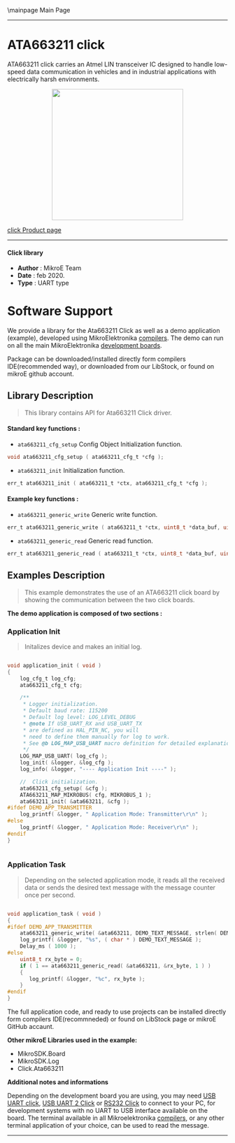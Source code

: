 \mainpage Main Page

---
# ATA663211 click

ATA663211 click carries an Atmel LIN transceiver IC designed to handle low-speed data communication in vehicles and in industrial applications with electrically harsh environments. 

<p align="center">
  <img src="https://download.mikroe.com/images/click_for_ide/ata663211_click.png" height=300px>
</p>

[click Product page](https://www.mikroe.com/ata663211-click)

---


#### Click library 

- **Author**        : MikroE Team
- **Date**          : feb 2020.
- **Type**          : UART type


# Software Support

We provide a library for the Ata663211 Click 
as well as a demo application (example), developed using MikroElektronika 
[compilers](https://shop.mikroe.com/compilers). 
The demo can run on all the main MikroElektronika [development boards](https://shop.mikroe.com/development-boards).

Package can be downloaded/installed directly form compilers IDE(recommended way), or downloaded from our LibStock, or found on mikroE github account. 

## Library Description

> This library contains API for Ata663211 Click driver.

#### Standard key functions :

- `ata663211_cfg_setup` Config Object Initialization function.
```c
void ata663211_cfg_setup ( ata663211_cfg_t *cfg );
```
 
- `ata663211_init` Initialization function.
```c
err_t ata663211_init ( ata663211_t *ctx, ata663211_cfg_t *cfg );
```

#### Example key functions :

- `ata663211_generic_write` Generic write function.
```c
err_t ata663211_generic_write ( ata663211_t *ctx, uint8_t *data_buf, uint16_t len );
```

- `ata663211_generic_read` Generic read function.
```c
err_t ata663211_generic_read ( ata663211_t *ctx, uint8_t *data_buf, uint16_t len );
```

## Examples Description
 
> This example demonstrates the use of an ATA663211 click board by showing the communication between the two click boards.

**The demo application is composed of two sections :**

### Application Init 

> Initalizes device and makes an initial log.

```c

void application_init ( void )
{
    log_cfg_t log_cfg;
    ata663211_cfg_t cfg;

    /** 
     * Logger initialization.
     * Default baud rate: 115200
     * Default log level: LOG_LEVEL_DEBUG
     * @note If USB_UART_RX and USB_UART_TX 
     * are defined as HAL_PIN_NC, you will 
     * need to define them manually for log to work. 
     * See @b LOG_MAP_USB_UART macro definition for detailed explanation.
     */
    LOG_MAP_USB_UART( log_cfg );
    log_init( &logger, &log_cfg );
    log_info( &logger, "---- Application Init ----" );

    //  Click initialization.
    ata663211_cfg_setup( &cfg );
    ATA663211_MAP_MIKROBUS( cfg, MIKROBUS_1 );
    ata663211_init( &ata663211, &cfg );
#ifdef DEMO_APP_TRANSMITTER
    log_printf( &logger, " Application Mode: Transmitter\r\n" );
#else
    log_printf( &logger, " Application Mode: Receiver\r\n" );
#endif
}
  
```

### Application Task

> Depending on the selected application mode, it reads all the received data or sends the desired text message with the message counter once per second.

```c

void application_task ( void )
{
#ifdef DEMO_APP_TRANSMITTER
    ata663211_generic_write( &ata663211, DEMO_TEXT_MESSAGE, strlen( DEMO_TEXT_MESSAGE ) );
    log_printf( &logger, "%s", ( char * ) DEMO_TEXT_MESSAGE );
    Delay_ms ( 1000 ); 
#else
    uint8_t rx_byte = 0;
    if ( 1 == ata663211_generic_read( &ata663211, &rx_byte, 1 ) )
    {
       log_printf( &logger, "%c", rx_byte );
    }
#endif
}  

```

The full application code, and ready to use projects can be  installed directly form compilers IDE(recommneded) or found on LibStock page or mikroE GitHub accaunt.

**Other mikroE Libraries used in the example:** 

- MikroSDK.Board
- MikroSDK.Log
- Click.Ata663211

**Additional notes and informations**

Depending on the development board you are using, you may need 
[USB UART click](https://shop.mikroe.com/usb-uart-click), 
[USB UART 2 Click](https://shop.mikroe.com/usb-uart-2-click) or 
[RS232 Click](https://shop.mikroe.com/rs232-click) to connect to your PC, for 
development systems with no UART to USB interface available on the board. The 
terminal available in all Mikroelektronika 
[compilers](https://shop.mikroe.com/compilers), or any other terminal application 
of your choice, can be used to read the message.



---
